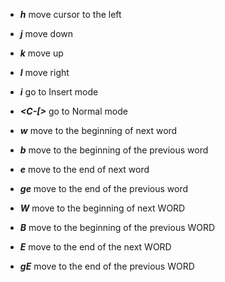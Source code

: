 - **_h_** move cursor to the left
- **_j_** move down
- **_k_** move up
- **_l_** move right
- **_i_** go to Insert mode
- **_<ESC> <C-C> <C-[>_** go to Normal mode

- **_w_** move to the beginning of next word
- **_b_** move to the beginning of the previous word
- **_e_** move to the end of next word
- **_ge_** move to the end of the previous word
- **_W_** move to the beginning of next WORD
- **_B_** move to the beginning of the previous WORD
- **_E_** move to the end of the next WORD
- **_gE_** move to the end of the previous WORD